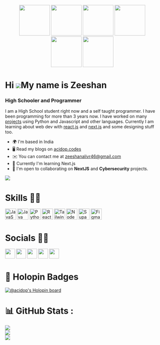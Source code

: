 <p align="center">
  <img src="https://media3.giphy.com/media/ln7z2eWriiQAllfVcn/200w.webp" width="100">
  <img src="https://i.giphy.com/media/LMt9638dO8dftAjtco/200.webp" width="100">
  <img src="https://i.giphy.com/media/eNAsjO55tPbgaor7ma/200w.webp" width="100">
  <img src="https://i.giphy.com/media/VgGthkhUvGgOit7Y9i/200.webp" width="100">
  <img src="https://i.giphy.com/media/KzJkzjggfGN5Py6nkT/200.webp" width="100">
  <img src="https://i.giphy.com/media/IdyAQJVN2kVPNUrojM/200.webp" width="100">
</p>

# Hi ![](https://user-images.githubusercontent.com/18350557/176309783-0785949b-9127-417c-8b55-ab5a4333674e.gif)My name is Zeeshan


### High Schooler and Programmer


I am a High School student right now and a self taught programmer. I have been programming for more than 3 years now. I have worked on many [projects](https://acidop.codes/projects) using Python and Javascript and other languages. Currently I am learning about web dev with [react.js](https://reactjs.org) and [next.js](https://nextjs.org) and some designing stuff too.

* 🌍  I'm based in India
* 🖥️  Read my blogs on [acidop.codes](https://acidop-codes.vercel.app/)
* ✉️  You can contact me at [zeeshanalivr46@gmail.com](mailto:zeeshanalivr46@gmail.com)
* 🧠  Currently I'm learning Next.js
* 🤝  I'm open to collaborating on **NextJS** and **Cybersecurity** projects.

[![](https://komarev.com/ghpvc/?username=AcidOP)](https://komarev.com/ghpvc/?username=AcidOP)

# Skills 💪🏻

<p align="left">
<img src="https://raw.githubusercontent.com/danielcranney/readme-generator/main/public/icons/skills/javascript-colored.svg" width="36" height="36" alt="JavaScript" />
<img src="https://raw.githubusercontent.com/danielcranney/readme-generator/main/public/icons/skills/java-colored.svg" width="36" height="36" alt="Java" />
<img src="https://raw.githubusercontent.com/danielcranney/readme-generator/main/public/icons/skills/python-colored.svg" width="36" height="36" alt="Python" />
<img src="https://raw.githubusercontent.com/danielcranney/readme-generator/main/public/icons/skills/react-colored.svg" width="36" height="36" alt="React" /
<img src="https://raw.githubusercontent.com/danielcranney/readme-generator/main/public/icons/skills/nextjs-colored-dark.svg" width="36" height="36" alt="NextJs" />
<img src="https://raw.githubusercontent.com/danielcranney/readme-generator/main/public/icons/skills/tailwindcss-colored.svg" width="36" height="36" alt="TailwindCSS" />
<img src="https://raw.githubusercontent.com/danielcranney/readme-generator/main/public/icons/skills/nodejs-colored.svg" width="36" height="36" alt="NodeJS" />
<img src="https://raw.githubusercontent.com/danielcranney/readme-generator/main/public/icons/skills/supabase-colored.svg" width="36" height="36" alt="Supabase" />
<img src="https://raw.githubusercontent.com/danielcranney/readme-generator/main/public/icons/skills/figma-colored.svg" width="36" height="36" alt="Figma" />
</p>

# Socials 🤳🏻

<p align="left"> <a href="https://discord.com/users/511390487366598677" target="_blank" rel="noreferrer"><img src="https://raw.githubusercontent.com/danielcranney/readme-generator/main/public/icons/socials/discord.svg" width="32" height="32" /></a> <a href="https://www.github.com/AcidOP" target="_blank" rel="noreferrer"><img src="https://raw.githubusercontent.com/danielcranney/readme-generator/main/public/icons/socials/github-dark.svg" width="32" height="32" /></a> <a href="http://www.instagram.com/whynotacid" target="_blank" rel="noreferrer"><img src="https://raw.githubusercontent.com/danielcranney/readme-generator/main/public/icons/socials/instagram.svg" width="32" height="32" /></a> <a href="https://www.stackoverflow.com/users/14097847/acidop" target="_blank" rel="noreferrer"><img src="https://raw.githubusercontent.com/danielcranney/readme-generator/main/public/icons/socials/stackoverflow.svg" width="32" height="32" /></a> <a href="https://www.twitter.com/whynotacid" target="_blank" rel="noreferrer"><img src="https://raw.githubusercontent.com/danielcranney/readme-generator/main/public/icons/socials/twitter.svg" width="32" height="32" /></a></p>

<!-- # Wakatime Stats 🚀 -->

<!--START_SECTION:waka-->
<!--END_SECTION:waka-->

# 📛 Holopin Badges
[![@acidop's Holopin board](https://holopin.io/api/user/board?user=acidop)](https://holopin.io/@acidop)

# 📊 GitHub Stats :
![](https://github-readme-stats.vercel.app/api?username=AcidOP&theme=vue-dark&hide_border=true&include_all_commits=true&count_private=true)<br/>
![](https://github-readme-streak-stats.herokuapp.com/?user=AcidOP&theme=vue-dark&hide_border=true)<br/>
![](https://github-readme-stats.vercel.app/api/top-langs/?username=AcidOP&theme=vue-dark&hide_border=true&include_all_commits=true&count_private=true&layout=compact)

